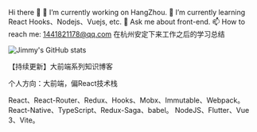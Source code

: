 Hi there 👋
🔭 I’m currently working on HangZhou.
🌱 I’m currently learning React Hooks、Nodejs、Vuejs, etc.
💬 Ask me about front-end.
📫 How to reach me: 1441821178@qq.com 
在杭州安定下来工作之后的学习总结

![Jimmy's GitHub stats](https://github-readme-stats.vercel.app/api/?username=First-Jim&show_icons=true&theme=transparent)

【持续更新】大前端系列知识博客

个人方向：大前端，偏React技术栈

React、React-Router、Redux、Hooks、Mobx、Immutable、Webpack。
React-Native、TypeScript、Redux-Saga、babel。
NodeJS、Flutter、Vue 3、Vite。


